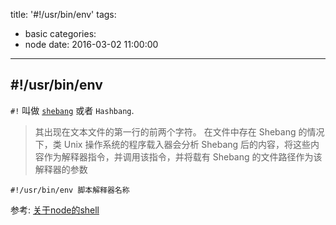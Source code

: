 title: '#!/usr/bin/env'
tags:
  - basic
categories:
  - node
date: 2016-03-02 11:00:00
---
## #!/usr/bin/env

`#!` 叫做 [`shebang`](https://zh.wikipedia.org/wiki/Shebang) 或者 `Hashbang`.

> 其出现在文本文件的第一行的前两个字符。 在文件中存在 Shebang 的情况下，类 Unix 操作系统的程序载入器会分析 Shebang 后的内容，将这些内容作为解释器指令，并调用该指令，并将载有 Shebang 的文件路径作为该解释器的参数

`#!/usr/bin/env 脚本解释器名称`
 
 参考: [关于node的shell](https://cnodejs.org/topic/50f18a44df9e9fcc5824ada5)